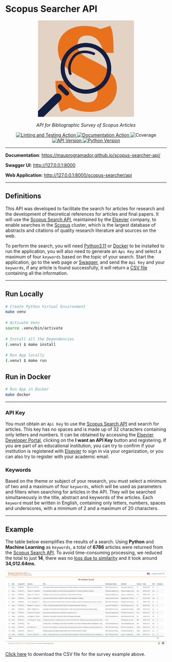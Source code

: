 # Scopus Searcher API

<p align="center">
  <img src="./docs/images/favicon.png" width="300" alt="FastAPI">
</p>
<p align="center">
  <em>API for Bibliographic Survey of Scopus Articles</em>
</p>
<p align="center">
  <a href="https://github.com/mauprogramador/scopus-searcher-api/actions/workflows/verification.yml" target="_blank">
    <img alt="Linting and Testing Action" src="https://img.shields.io/github/actions/workflow/status/mauprogramador/scopus-searcher-api/verification.yml?branch=master&event=push&logo=github&label=Lint | Test&color=FF5722">
  </a>
  <a href="https://github.com/mauprogramador/scopus-searcher-api/actions/workflows/documentation.yml" target="_blank">
    <img alt="Documentation Action" src="https://img.shields.io/github/actions/workflow/status/mauprogramador/scopus-searcher-api/documentation.yml?branch=master&event=push&logo=github&label=Docs&color=2196F3">
  </a>
  <img src="https://img.shields.io/badge/Coverage-99%25-4CAF50" alt="Coverage">
  <a href="https://github.com/mauprogramador/scopus-searcher-api/releases/tag/v2.0.0" target="_blank">
    <img src="https://img.shields.io/github/v/tag/mauprogramador/scopus-searcher-api?logo=github&label=API Version&color=E9711C" alt="API Version">
  </a>
  <a href="https://www.python.org/" target="_blank">
    <img src="https://img.shields.io/badge/Python-v3.11-3776AB?logo=python&logoColor=FFF" alt="Python Version">
  </a>
</p>

---

**Documentation**: <https://mauprogramador.github.io/scopus-searcher-api/>

**Swagger UI**: <http://127.0.0.1:8000>

**Web Application**: <http://127.0.0.1:8000/scopus-searcher/api>

---

## Definitions

This API was developed to facilitate the search for articles for research and the development of theoretical references for articles and final papers. It will use the [Scopus Search API](https://dev.elsevier.com/documentation/SCOPUSSearchAPI.wadl), maintained by the [Elsevier](https://www.elsevier.com/pt-br) company, to enable searches in the [Scopus](https://www.scopus.com/home.uri) cluster, which is the largest database of abstracts and citations of quality research literature and sources on the web.

To perform the search, you will need [Python3.11](https://www.python.org/) or [Docker](https://www.docker.com/) to be installed to run the application, you will also need to generate an `Api Key` and select a maximum of four `keywords` based on the topic of your search. Start the application, go to the web page or [Swagger](https://github.com/swagger-api/swagger-ui), and send the `Api Key` and your `keywords`, if any article is found successfully, it will return a [CSV file](https://pt.wikipedia.org/wiki/Comma-separated_values) containing all the information.

---

## Run Locally

```bash
# Create Python Virtual Environment
make venv

# Activate Venv
source .venv/bin/activate

# Install all the Dependencies
(.venv) $ make install

# Run App locally
(.venv) $ make run
```

## Run in Docker

```bash
# Run App in Docker
make docker
```

---

### API Key

You must obtain an `Api Key` to use the [Scopus Search API](https://dev.elsevier.com/documentation/SCOPUSSearchAPI.wadl) and search for articles. This key has no spaces and is made up of 32 characters containing only letters and numbers. It can be obtained by accessing the [Elsevier Developer Portal](https://dev.elsevier.com/), clicking on the **I want an API Key** button and registering. If you are part of an educational institution, you can try to confirm if your institution is registered with [Elsevier](https://www.elsevier.com/pt-br) to sign in via your organization, or you can also try to register with your academic email.

### Keywords

Based on the theme or subject of your research, you must select a minimum of two and a maximum of four `keywords`, which will be used as parameters and filters when searching for articles in the API. They will be searched simultaneously in the title, abstract and keywords of the articles. Each `keyword` must be written in English, containing only letters, numbers, spaces and underscores, with a minimum of 2 and a maximum of 20 characters.

---

## Example

The table below exemplifies the results of a search. Using **Python** and **Machine Learning** as `Keywords`, a total of **6786** articles were returned from the [Scopus Search API](https://dev.elsevier.com/documentation/SCOPUSSearchAPI.wadl). To avoid time-consuming processing, we reduced the total to just **14**, there was no [loss due to similarity](https://mauprogramador.github.io/scopus-searcher-api/en/data-survey/#filtering) and it took around **34,012.64ms**.

![Web Table](./docs/images/csv-table.png)

<a href="./docs/example.csv" download="example.csv">Click here</a> to download the CSV file for the survey example above.
